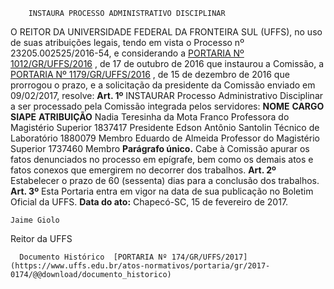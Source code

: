         INSTAURA PROCESSO ADMINISTRATIVO DISCIPLINAR  

 O REITOR DA UNIVERSIDADE FEDERAL DA FRONTEIRA SUL (UFFS), no uso de suas atribuições legais, tendo em vista o Processo nº 23205.002525/2016-54, e considerando a [PORTARIA Nº 1012/GR/UFFS/2016](https://www.uffs.edu.br/atos-normativos/portaria/gr/2016-1012)  , de 17 de outubro de 2016 que instaurou a Comissão, a [PORTARIA Nº 1179/GR/UFFS/2016](https://www.uffs.edu.br/../2016-1179)  , de 15 de dezembro de 2016 que prorrogou o prazo, e a solicitação da presidente da Comissão enviado em 09/02/2017, resolve:   **Art. 1º** INSTAURAR Processo Administrativo Disciplinar a ser processado pela Comissão integrada pelos servidores:     **NOME**    **CARGO**    **SIAPE**    **ATRIBUIÇÃO**      Nadia Teresinha da Mota Franco   Professora do Magistério Superior   1837417   Presidente     Edson Antônio Santolin   Técnico de Laboratório   1880079   Membro     Eduardo de Almeida   Professor do Magistério Superior   1737460   Membro     **Parágrafo único.** Cabe à Comissão apurar os fatos denunciados no processo em epígrafe, bem como os demais atos e fatos conexos que emergirem no decorrer dos trabalhos.   **Art. 2º** Estabelecer o prazo de 60 (sessenta) dias para a conclusão dos trabalhos.   **Art. 3º** Esta Portaria entra em vigor na data de sua publicação no Boletim Oficial da UFFS.      **Data do ato:** Chapecó-SC, 15 de fevereiro de 2017.   
 

    Jaime Giolo   
 Reitor da UFFS 

      Documento Histórico  [PORTARIA Nº 174/GR/UFFS/2017](https://www.uffs.edu.br/atos-normativos/portaria/gr/2017-0174/@@download/documento_historico)     
      